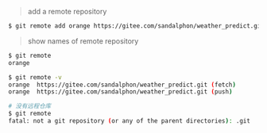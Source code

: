 > add a remote repository
```bash
$ git remote add orange https://gitee.com/sandalphon/weather_predict.git
```

> show names of remote repository
```bash
$ git remote
orange

$ git remote -v
orange  https://gitee.com/sandalphon/weather_predict.git (fetch)
orange  https://gitee.com/sandalphon/weather_predict.git (push)

# 没有远程仓库
$ git remote
fatal: not a git repository (or any of the parent directories): .git
```